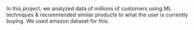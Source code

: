 In this project, we analyzed data of millions of customers using ML techniques & recommended similar products to what the user is currently buying. We used amazon dataset for this.
